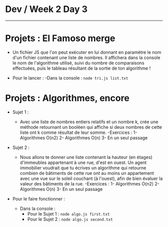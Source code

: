 # Dev / Week 2 Day 3
---

# Projets : El Famoso merge

- Un fichier JS que l'on peut exécuter en lui donnant en paramètre le nom d'un fichier contenant une liste de nombres. Il affichera dans la console le nom de l'algorithme utilisé, suivi du nombre de comparaisons effectuées, puis le tableau résultant de la sortie de ton algorithme !

- Pour le lancer : 
  -Dans la console : ```node tri.js list.txt```

# Projets : Algorithmes, encore

- Sujet 1 :
  - Avec une liste de nombres entiers relatifs et un nombre k, crée une méthode retournant un booléen qui affiche si deux nombres de cette liste ont k comme résultat de leur somme.
    -Exercices : 
      1- Algorithmes O(n2)
      2- Algorithmes O(n)
      3- En un seul passage

- Sujet 2 : 
  - Nous allons te donner une liste contenant la hauteur (en étages) d'immeubles appartenant à une rue, d'est en ouest. Un agent immobilier voudrait que tu écrives un algorithme qui retourne combien de bâtiments de cette rue ont au moins un appartement avec une vue sur le soleil couchant (à l'ouest), afin de bien évaluer la valeur des bâtiments de la rue.
    -Exercices : 
      1- Algorithmes O(n2)
      2- Algorithmes O(n)
      3- En un seul passage

- Pour le faire fonctionner :
  - Dans la console :
    - Pour le Sujet 1 : ```node algo.js first.txt```
    - Pour le Sujet 2 : ```node algo.js second.txt```
